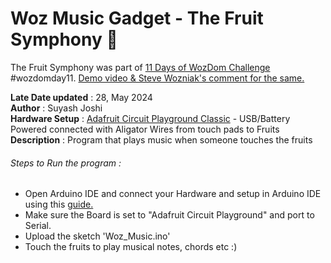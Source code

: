 # Woz Music Gadget - The Fruit Symphony 🎵
The Fruit Symphony was part of [11 Days of WozDom Challenge](https://www.wozbday.com/challenge-winners) #wozdomday11. 
[Demo video & Steve Wozniak's comment for the same.](https://www.instagram.com/tv/CELqoeCBZvr/?utm_source=ig_web_copy_link)

**Late Date updated** : 28, May 2024 <br />
**Author** : Suyash Joshi <br />
**Hardware Setup** : [Adafruit Circuit Playground Classic](https://www.adafruit.com/product/3000) - USB/Battery Powered connected with Aligator Wires from touch pads to Fruits <br />
**Description** : Program that plays music when someone touches the fruits <br />

###### Steps to Run the program :

- Open Arduino IDE and connect your Hardware and setup in Arduino IDE using this [guide.](https://learn.adafruit.com/introducing-circuit-playground/set-up-test-arduino)
- Make sure the Board is set to "Adafruit Circuit Playground" and port to Serial.
- Upload the sketch 'Woz_Music.ino'
- Touch the fruits to play musical notes, chords etc :)



